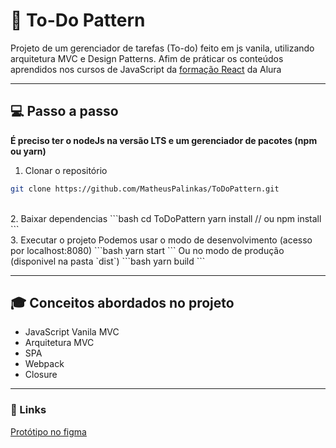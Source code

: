 # :bookmark_tabs: To-Do Pattern

Projeto de um gerenciador de tarefas (To-do) feito em js vanila, utilizando arquitetura MVC e Design Patterns. Afim de práticar os conteúdos aprendidos nos cursos de JavaScript da [formação React](https://cursos.alura.com.br/formacao-react-js) da Alura

---

## :computer: Passo a passo

**É preciso ter o nodeJs na versão LTS e um gerenciador de pacotes (npm ou yarn)**
<br/>

1. Clonar o repositório

```bash
git clone https://github.com/MatheusPalinkas/ToDoPattern.git
```

<br/>
2. Baixar dependencias
```bash
cd ToDoPattern
yarn install
// ou
npm install
```
<br/>
3. Executar o projeto
Podemos usar o modo de desenvolvimento (acesso por localhost:8080)
```bash
yarn start
```
Ou no modo de produção (disponivel na pasta `dist`)
```bash
yarn build
```

---

## :mortar_board: Conceitos abordados no projeto

- JavaScript Vanila MVC
- Arquitetura MVC
- SPA
- Webpack
- Closure

---

### :link: Links

[Protótipo no figma](https://www.figma.com/file/anr8xlN2jemkpgzXq9stCo/To-do-Pattern?node-id=0%3A1)
